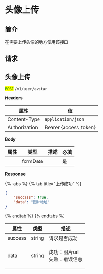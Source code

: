 # 头像上传

## 简介

在需要上传头像的地方使用该接口

## &#x20;请求

## 头像上传

<mark style="color:green;">`POST`</mark> `/v1/user/avatar`

**Headers**

| 属性            | 值                      |
| ------------- | ---------------------- |
| Content-Type  | `application/json`     |
| Authorization | Bearer {access\_token} |

**Body**

| 属性 | 类型       | 描述 | 必填 |
| -- | -------- | -- | -- |
|    | formData |    | 是  |

**Response**

{% tabs %}
{% tab title="上传成功" %}
```json
{
	"success": true,
	"data": "图片地址"
}
```
{% endtab %}
{% endtabs %}

| 属性      | 类型     | 描述                         |
| ------- | ------ | -------------------------- |
| success | string | 请求是否成功                     |
| data    | string | <p>成功：图片url<br>失败：错误信息</p> |
